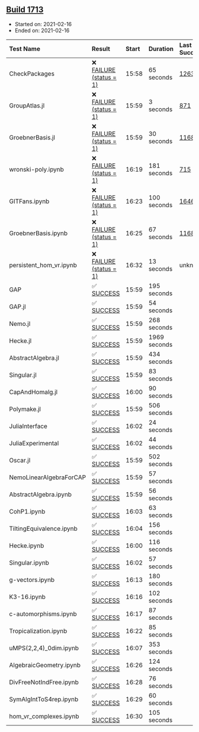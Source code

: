 ## [Build 1713](https://oscarci.mathematik.uni-kl.de/job/oscar-stable/1713/)

* Started on: 2021-02-16
* Ended on: 2021-02-16

| Test Name    | Result | Start | Duration | Last Success | First Failure |
|:-------------|:-------|:------|:---------|:-------------|:--------------|
| CheckPackages | ❌ [FAILURE (status = 1)](https://oscarci.mathematik.uni-kl.de/job/oscar-stable/1713/artifact/logs/build-1713/CheckPackages.log) | 15:58 | 65 seconds | [1263](https://oscarci.mathematik.uni-kl.de/job/oscar-stable/1263/) | [1264](https://oscarci.mathematik.uni-kl.de/job/oscar-stable/1264/) |
| GroupAtlas.jl | ❌ [FAILURE (status = 1)](https://oscarci.mathematik.uni-kl.de/job/oscar-stable/1713/artifact/logs/build-1713/GroupAtlas.jl.log) | 15:59 | 3 seconds | [871](https://oscarci.mathematik.uni-kl.de/job/oscar-stable/871/) | [872](https://oscarci.mathematik.uni-kl.de/job/oscar-stable/872/) |
| GroebnerBasis.jl | ❌ [FAILURE (status = 1)](https://oscarci.mathematik.uni-kl.de/job/oscar-stable/1713/artifact/logs/build-1713/GroebnerBasis.jl.log) | 15:59 | 30 seconds | [1168](https://oscarci.mathematik.uni-kl.de/job/oscar-stable/1168/) | [1169](https://oscarci.mathematik.uni-kl.de/job/oscar-stable/1169/) |
| wronski-poly.ipynb | ❌ [FAILURE (status = 1)](https://oscarci.mathematik.uni-kl.de/job/oscar-stable/1713/artifact/logs/build-1713/wronski-poly.ipynb.log) | 16:19 | 181 seconds | [715](https://oscarci.mathematik.uni-kl.de/job/oscar-stable/715/) | [716](https://oscarci.mathematik.uni-kl.de/job/oscar-stable/716/) |
| GITFans.ipynb | ❌ [FAILURE (status = 1)](https://oscarci.mathematik.uni-kl.de/job/oscar-stable/1713/artifact/logs/build-1713/GITFans.ipynb.log) | 16:23 | 100 seconds | [1646](https://oscarci.mathematik.uni-kl.de/job/oscar-stable/1646/) | [1647](https://oscarci.mathematik.uni-kl.de/job/oscar-stable/1647/) |
| GroebnerBasis.ipynb | ❌ [FAILURE (status = 1)](https://oscarci.mathematik.uni-kl.de/job/oscar-stable/1713/artifact/logs/build-1713/GroebnerBasis.ipynb.log) | 16:25 | 67 seconds | [1168](https://oscarci.mathematik.uni-kl.de/job/oscar-stable/1168/) | [1169](https://oscarci.mathematik.uni-kl.de/job/oscar-stable/1169/) |
| persistent_hom_vr.ipynb | ❌ [FAILURE (status = 1)](https://oscarci.mathematik.uni-kl.de/job/oscar-stable/1713/artifact/logs/build-1713/persistent_hom_vr.ipynb.log) | 16:32 | 13 seconds | unknown | unknown |
| GAP | ✅ [SUCCESS](https://oscarci.mathematik.uni-kl.de/job/oscar-stable/1713/artifact/logs/build-1713/GAP.log) | 15:59 | 195 seconds |  |  |
| GAP.jl | ✅ [SUCCESS](https://oscarci.mathematik.uni-kl.de/job/oscar-stable/1713/artifact/logs/build-1713/GAP.jl.log) | 15:59 | 54 seconds |  |  |
| Nemo.jl | ✅ [SUCCESS](https://oscarci.mathematik.uni-kl.de/job/oscar-stable/1713/artifact/logs/build-1713/Nemo.jl.log) | 15:59 | 268 seconds |  |  |
| Hecke.jl | ✅ [SUCCESS](https://oscarci.mathematik.uni-kl.de/job/oscar-stable/1713/artifact/logs/build-1713/Hecke.jl.log) | 15:59 | 1969 seconds |  |  |
| AbstractAlgebra.jl | ✅ [SUCCESS](https://oscarci.mathematik.uni-kl.de/job/oscar-stable/1713/artifact/logs/build-1713/AbstractAlgebra.jl.log) | 15:59 | 434 seconds |  |  |
| Singular.jl | ✅ [SUCCESS](https://oscarci.mathematik.uni-kl.de/job/oscar-stable/1713/artifact/logs/build-1713/Singular.jl.log) | 15:59 | 83 seconds |  |  |
| CapAndHomalg.jl | ✅ [SUCCESS](https://oscarci.mathematik.uni-kl.de/job/oscar-stable/1713/artifact/logs/build-1713/CapAndHomalg.jl.log) | 16:00 | 90 seconds |  |  |
| Polymake.jl | ✅ [SUCCESS](https://oscarci.mathematik.uni-kl.de/job/oscar-stable/1713/artifact/logs/build-1713/Polymake.jl.log) | 15:59 | 506 seconds |  |  |
| JuliaInterface | ✅ [SUCCESS](https://oscarci.mathematik.uni-kl.de/job/oscar-stable/1713/artifact/logs/build-1713/JuliaInterface.log) | 16:02 | 24 seconds |  |  |
| JuliaExperimental | ✅ [SUCCESS](https://oscarci.mathematik.uni-kl.de/job/oscar-stable/1713/artifact/logs/build-1713/JuliaExperimental.log) | 16:02 | 44 seconds |  |  |
| Oscar.jl | ✅ [SUCCESS](https://oscarci.mathematik.uni-kl.de/job/oscar-stable/1713/artifact/logs/build-1713/Oscar.jl.log) | 15:59 | 502 seconds |  |  |
| NemoLinearAlgebraForCAP | ✅ [SUCCESS](https://oscarci.mathematik.uni-kl.de/job/oscar-stable/1713/artifact/logs/build-1713/NemoLinearAlgebraForCAP.log) | 15:59 | 57 seconds |  |  |
| AbstractAlgebra.ipynb | ✅ [SUCCESS](https://oscarci.mathematik.uni-kl.de/job/oscar-stable/1713/artifact/logs/build-1713/AbstractAlgebra.ipynb.log) | 15:59 | 56 seconds |  |  |
| CohP1.ipynb | ✅ [SUCCESS](https://oscarci.mathematik.uni-kl.de/job/oscar-stable/1713/artifact/logs/build-1713/CohP1.ipynb.log) | 16:03 | 63 seconds |  |  |
| TiltingEquivalence.ipynb | ✅ [SUCCESS](https://oscarci.mathematik.uni-kl.de/job/oscar-stable/1713/artifact/logs/build-1713/TiltingEquivalence.ipynb.log) | 16:04 | 156 seconds |  |  |
| Hecke.ipynb | ✅ [SUCCESS](https://oscarci.mathematik.uni-kl.de/job/oscar-stable/1713/artifact/logs/build-1713/Hecke.ipynb.log) | 16:00 | 116 seconds |  |  |
| Singular.ipynb | ✅ [SUCCESS](https://oscarci.mathematik.uni-kl.de/job/oscar-stable/1713/artifact/logs/build-1713/Singular.ipynb.log) | 16:02 | 57 seconds |  |  |
| g-vectors.ipynb | ✅ [SUCCESS](https://oscarci.mathematik.uni-kl.de/job/oscar-stable/1713/artifact/logs/build-1713/g-vectors.ipynb.log) | 16:13 | 180 seconds |  |  |
| K3-16.ipynb | ✅ [SUCCESS](https://oscarci.mathematik.uni-kl.de/job/oscar-stable/1713/artifact/logs/build-1713/K3-16.ipynb.log) | 16:16 | 102 seconds |  |  |
| c-automorphisms.ipynb | ✅ [SUCCESS](https://oscarci.mathematik.uni-kl.de/job/oscar-stable/1713/artifact/logs/build-1713/c-automorphisms.ipynb.log) | 16:17 | 87 seconds |  |  |
| Tropicalization.ipynb | ✅ [SUCCESS](https://oscarci.mathematik.uni-kl.de/job/oscar-stable/1713/artifact/logs/build-1713/Tropicalization.ipynb.log) | 16:22 | 85 seconds |  |  |
| uMPS(2,2,4)_0dim.ipynb | ✅ [SUCCESS](https://oscarci.mathematik.uni-kl.de/job/oscar-stable/1713/artifact/logs/build-1713/uMPS-2-2-4-_0dim.ipynb.log) | 16:07 | 353 seconds |  |  |
| AlgebraicGeometry.ipynb | ✅ [SUCCESS](https://oscarci.mathematik.uni-kl.de/job/oscar-stable/1713/artifact/logs/build-1713/AlgebraicGeometry.ipynb.log) | 16:26 | 124 seconds |  |  |
| DivFreeNotIndFree.ipynb | ✅ [SUCCESS](https://oscarci.mathematik.uni-kl.de/job/oscar-stable/1713/artifact/logs/build-1713/DivFreeNotIndFree.ipynb.log) | 16:28 | 76 seconds |  |  |
| SymAlgIntToS4rep.ipynb | ✅ [SUCCESS](https://oscarci.mathematik.uni-kl.de/job/oscar-stable/1713/artifact/logs/build-1713/SymAlgIntToS4rep.ipynb.log) | 16:29 | 60 seconds |  |  |
| hom_vr_complexes.ipynb | ✅ [SUCCESS](https://oscarci.mathematik.uni-kl.de/job/oscar-stable/1713/artifact/logs/build-1713/hom_vr_complexes.ipynb.log) | 16:30 | 105 seconds |  |  |
